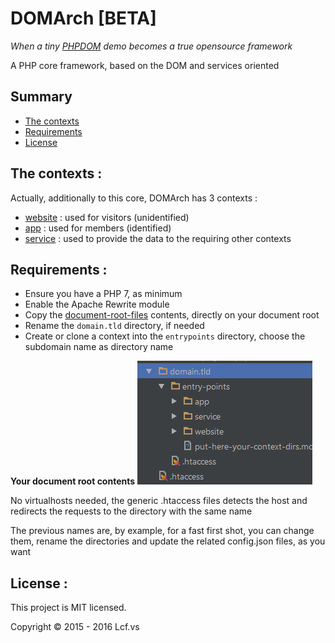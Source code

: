 # <a name="title">DOMArch [BETA]</a>

<i>When a tiny [PHPDOM](https://github.com/Lcfvs/PHPDOM) demo becomes a true opensource framework</i>

A PHP core framework, based on the DOM and services oriented

## <a name="summary">Summary</a>
* [The contexts](#the-contexts)
* [Requirements](#requirements)
* [License](#license)

## <a name="the-contexts">The contexts :</a>

Actually, additionally to this core, DOMArch has 3 contexts :
* [website](https://github.com/dom-arch/website) : used for visitors (unidentified)
* [app](https://github.com/dom-arch/app) : used for members (identified)
* [service](https://github.com/dom-arch/service) : used to provide the data to the requiring other contexts

## <a name="requirements">Requirements :</a>

* Ensure you have a PHP 7, as minimum
* Enable the Apache Rewrite module
* Copy the [document-root-files](./document-root-files) contents, directly on your document root
* Rename the `domain.tld` directory, if needed
* Create or clone a context into the `entrypoints` directory, choose the subdomain name as directory name

<strong>Your document root contents</strong>
![Your document root contents](./www.png)

No virtualhosts needed, the generic .htaccess files detects the host and redirects the requests to the directory with the same name

The previous names are, by example, for a fast first shot, you can change them, rename the directories and update the related config.json files, as you want

## <a name="license">License :</a>
This project is MIT licensed.

Copyright © 2015 - 2016 Lcf.vs
